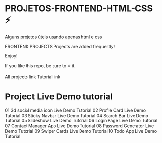 # PROJETOS-FRONTEND-HTML-CSS ⚡
Alguns projetos úteis usando apenas html e css

FRONTEND PROJECTS
Projects are added frequently! 

Enjoy!

If you like this repo, be sure to ⭐ it.

All projects link
Tutorial link
#	Project	Live Demo	tutorial
01	3d social media icon	Live Demo	Tutorial
02	Profile Card	Live Demo	Tutorial
03	Sticky Navbar	Live Demo	Tutorial
04	Search Bar	Live Demo	Tutorial
05	Slideshow	Live Demo	Tutorial
06	Login Page	Live Demo	Tutorial
07	Contact Manager App	Live Demo	Tutorial
08	Password Generator	Live Demo	Tutorial
09	Swiper Cards	Live Demo	Tutorial
10	Todo App	Live Demo	Tutorial
